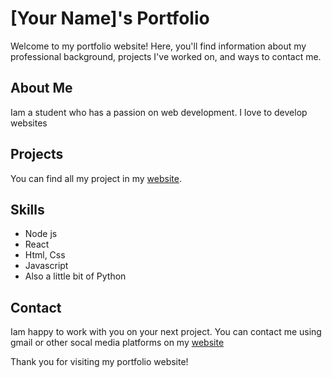 # [Your Name]'s Portfolio

Welcome to my portfolio website! Here, you'll find information about my professional background, projects I've worked on, and ways to contact me.

## About Me

Iam a student who has a passion on web development. I love to develop websites

## Projects

You can find all my project in my [website](sreeramdev.netlify.app 'go to my website').

## Skills

- Node js
- React
- Html, Css
- Javascript
- Also a little bit of Python

## Contact

Iam happy to work with you on your next project.
You can contact me using gmail or other socal media platforms on my [website](sreeramdev.netlify.app 'go to my website')

Thank you for visiting my portfolio website!
